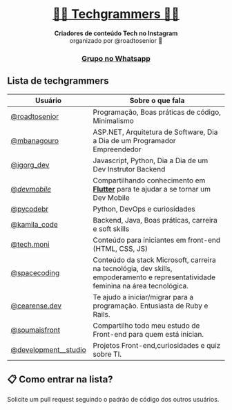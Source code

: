 <h1 align="center">
  <a href="#">
   👨‍💻 Techgrammers 👩‍💻
  </a>
</h1>

<p align="center">
  <strong>Criadores de conteúdo Tech no Instagram</strong><br>
  organizado por @roadtosenior 🚀
</p>

<h3 align="center">
  <a href="https://api.whatsapp.com/send?phone=5551983043447&text=Ol%C3%A1!%20Gostaria%20de%20entrar%20no%20grupo%20Techgrammers">Grupo no Whatsapp</a>
</h3>

## Lista de techgrammers

Usuário | Sobre o que fala
------------ | -------
<a href="https://www.instagram.com/roadtosenior/">@roadtosenior</a> | Programação, Boas práticas de código, Minimalismo
<a href="https://www.instagram.com/mbanagouro/">@mbanagouro</a> | ASP.NET, Arquitetura de Software, Dia a Dia de um Programador Empreendedor
<a href="https://www.instagram.com/igorg_dev/">@igorg_dev</a> | Javascript, Python, Dia a Dia de um Dev Instrutor Backend
<a href="https://www.instagram.com/_devmobile/">@_devmobile_</a> | Compartilhando conhecimento em <strong><a href="https://flutter.dev/">Flutter</a></strong> para te ajudar a se tornar um Dev Mobile
<a href="https://www.instagram.com/pycodebr/">@pycodebr</a> | Python, DevOps e curiosidades
<a href="https://www.instagram.com/kamila_code/">@kamila_code</a> | Backend, Java, Boas práticas, carreira e soft skills
<a href="https://www.instagram.com/tech.moni/">@tech.moni</a> | Conteúdo para iniciantes em front-end (HTML, CSS, JS)
<a href="https://www.instagram.com/spacecoding/">@spacecoding</a> | Conteúdo da stack Microsoft, carreira na tecnológia, dev skills, empoderamento e representatividade feminina na área tecnológica.
<a href="https://www.instagram.com/cearense.dev/">@cearense.dev</a> | Te ajudo a iniciar/migrar para a programação. Entusiasta de Ruby e Rails.
<a href="https://www.instagram.com/soumaisfront/">@soumaisfront</a> | Compartilho todo meu estudo de Front-end para quem está inician.
<a href="https://www.instagram.com/development__studio/">@development__studio</a> | Projetos Front-end,curiosidades e quiz sobre TI.

## 📋 Como entrar na lista?

Solicite um pull request seguindo o padrão de código dos outros usuários.
